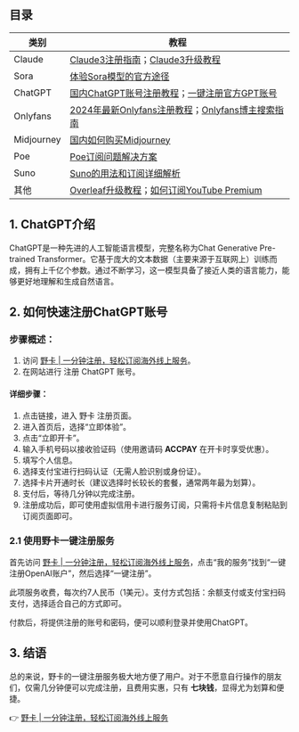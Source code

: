 ## 目录
| 类别       | 教程                                                                                             |
|------------|--------------------------------------------------------------------------------------------------|
| Claude     | [Claude3注册指南](https://bit.ly/bewildcard)；[Claude3升级教程](https://bit.ly/bewildcard)     |
| Sora       | [体验Sora模型的官方途径](https://bit.ly/bewildcard)                                             |
| ChatGPT    | [国内ChatGPT账号注册教程](https://bit.ly/bewildcard)；[一键注册官方GPT账号](https://bit.ly/bewildcard)  |
| Onlyfans   | [2024年最新Onlyfans注册教程](https://bit.ly/bewildcard)；[Onlyfans博主搜索指南](https://bit.ly/bewildcard) |
| Midjourney | [国内如何购买Midjourney](https://bit.ly/bewildcard)                                             |
| Poe        | [Poe订阅问题解决方案](https://bit.ly/bewildcard)                                               |
| Suno       | [Suno的用法和订阅详细解析](https://bit.ly/bewildcard)                                           |
| 其他       | [Overleaf升级教程](https://bit.ly/bewildcard)；[如何订阅YouTube Premium](https://bit.ly/bewildcard)  |

## 1. ChatGPT介绍

ChatGPT是一种先进的人工智能语言模型，完整名称为Chat Generative Pre-trained Transformer。它基于庞大的文本数据（主要来源于互联网上）训练而成，拥有上千亿个参数。通过不断学习，这一模型具备了接近人类的语言能力，能够更好地理解和生成自然语言。

## 2. 如何快速注册ChatGPT账号

### 步骤概述：

1. 访问 [野卡 | 一分钟注册，轻松订阅海外线上服务](https://bit.ly/bewildcard)。
2. 在网站进行 注册 ChatGPT 账号。

#### 详细步骤：

1. 点击链接，进入 野卡 注册页面。
2. 进入首页后，选择“立即体验”。
3. 点击“立即开卡”。
4. 输入手机号码以接收验证码（使用邀请码 **ACCPAY** 在开卡时享受优惠）。
5. 填写个人信息。
6. 选择支付宝进行扫码认证（无需人脸识别或身份证）。
7. 选择卡片开通时长（建议选择时长较长的套餐，通常两年最为划算）。
8. 支付后，等待几分钟以完成注册。
9. 注册成功后，即可使用虚拟信用卡进行服务订阅，只需将卡片信息复制粘贴到订阅页面即可。

### 2.1 使用野卡一键注册服务

首先访问 [野卡 | 一分钟注册，轻松订阅海外线上服务](https://bit.ly/bewildcard)，点击“我的服务”找到“一键注册OpenAI账户”，然后选择“一键注册”。

此项服务收费，每次约7人民币（1美元）。支付方式包括：余额支付或支付宝扫码支付，选择适合自己的方式即可。 

付款后，将提供注册的账号和密码，便可以顺利登录并使用ChatGPT。

## 3. 结语

总的来说，野卡的一键注册服务极大地方便了用户。对于不愿意自行操作的朋友们，仅需几分钟便可以完成注册，且费用实惠，只有 **七块钱**，显得尤为划算和便捷。

👉 [野卡 | 一分钟注册，轻松订阅海外线上服务](https://bit.ly/bewildcard)